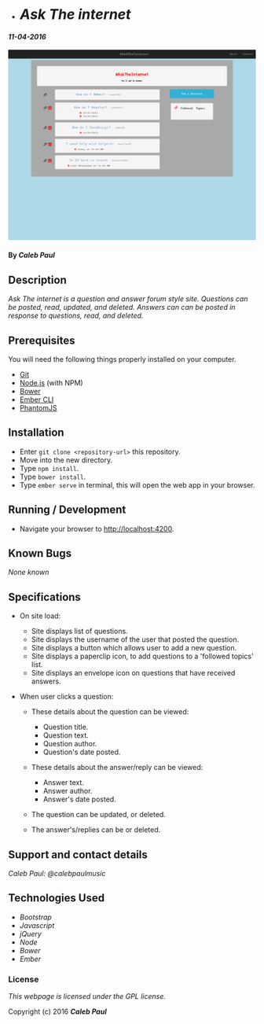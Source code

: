 * # _Ask The internet_

#### _11-04-2016_
![project screenshot](/resources/img/screenshot.png)
#### By _**Caleb Paul**_

## Description

_Ask The internet is a question and answer forum style site._
_Questions can be posted, read, updated, and deleted._
_Answers can can be posted in response to questions, read, and deleted._

## Prerequisites

You will need the following things properly installed on your computer.

* [Git](http://git-scm.com/)
* [Node.js](http://nodejs.org/) (with NPM)
* [Bower](http://bower.io/)
* [Ember CLI](http://www.ember-cli.com/)
* [PhantomJS](http://phantomjs.org/)

## Installation

* Enter `git clone <repository-url>` this repository.
* Move  into the new directory.
* Type `npm install`.
* Type `bower install`.
* Type `ember serve` in terminal, this will open the web app in your browser.

## Running / Development

* Navigate your browser to [http://localhost:4200](http://localhost:4200).

## Known Bugs

_None known_

## Specifications
* On site load:
    - Site displays list of questions.
    - Site displays the username of the user that posted the question.
    - Site displays a button which allows user to add a new question.
    - Site displays a paperclip icon, to add questions to a 'followed topics' list.
    - Site displays an envelope icon on questions that have received answers.

* When user clicks a question:
    - These details about the question can be viewed:
      * Question title.
      * Question text.
      * Question author.
      * Question's date posted.

    - These details about the answer/reply can be viewed:
      * Answer text.
      * Answer author.
      * Answer's date posted.

    - The question can be updated, or deleted.
    - The answer's/replies can be or deleted.


## Support and contact details

_Caleb Paul: @calebpaulmusic_


## Technologies Used

* _Bootstrap_
* _Javascript_
* _jQuery_
* _Node_
* _Bower_
* _Ember_

### License
*This webpage is licensed under the GPL license.*

Copyright (c) 2016 **_Caleb Paul_**
